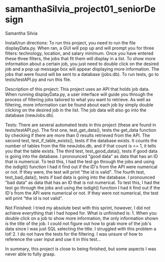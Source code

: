 # samanthaSilvia_project01_seniorDesign

Samantha Silvia

Install/run directions:
  To run this project, you need to run the file displayData.py.
  When ran, a GUI will pop up and will prompt you for three filters: technology, location, and salary minimum.
  Once you have entered these three filters, the jobs that fit them will display in a list.
  To show more information about a certain job, you just need to double click on the desired job and a pop up message box will appear displaying more information.
  The jobs that were found will be sent to a database (jobs.db).
  To run tests, go to tests/testAPI.py and run this file.
  
Description of this project:
  This project uses an API that holds job data.
  When running displayData.py, a user interface will guide you through the process of filtering jobs tailored to what you want to retrieve.
  As well as filtering, more information can be found about each job by simply double clicking on the desired job in the list.
  The job data will also go into the database (newJobs.db).

Tests:
  There are several automated tests in this project (these are found in tests/testAPI.py).
  The first one, test_get_data(), tests the get_data function by checking if there are more than 0 results retrieved from the API.
  The second test, test_if_table_exists(), tests if the database exists. It counts the number of tables from the file newJobs.db, and if that count is  <= 1, it tells you that the table exists.
  The third test, test_good_data(), tests if good data is going into the database. I pronounced "good data" as data that has an ID that is numerical. To test this, I had the test go through the jobs and using the isdigit() function I had it find out if the ID's from the API were numerical or not. If they were, the test will print "the id is valid".
  The fourth test, test_bad_data(), tests if bad data is going into the database. I pronounced "bad data" as data that has an ID that is not numerical. To test this, I had the test go through the jobs and using the isdigit() function I had it find out if the ID's from the API were numerical or not. If they were not numerical, the test will print "the id is not valid".

Not Finished:
   I tried my absolute best with this sprint, however, I did not achieve everything that I had hoped for.
   What is unfinished is:
    1. When you double click on a job to show more information, the only information shown is the title of the job. I could not figure out how to grab more of the job's data since I was just SQL selecting the title. I struggled with this problem a lot!
    2. I do not have the tests for the filtering. I was unsure of how to reference the user input and use it in this test...
    
   In summary, this project is close to being finished, but some aspects I was never able to fully grasp.
    
